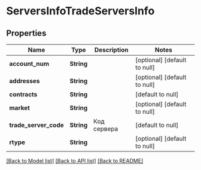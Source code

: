 # ServersInfoTradeServersInfo

## Properties
Name | Type | Description | Notes
------------ | ------------- | ------------- | -------------
**account_num** | **String** |  | [optional] [default to null]
**addresses** | **String** |  | [optional] [default to null]
**contracts** | **String** |  | [default to null]
**market** | **String** |  | [optional] [default to null]
**trade_server_code** | **String** | Код сервера | [default to null]
**rtype** | **String** |  | [optional] [default to null]

[[Back to Model list]](../README.md#documentation-for-models) [[Back to API list]](../README.md#documentation-for-api-endpoints) [[Back to README]](../README.md)

